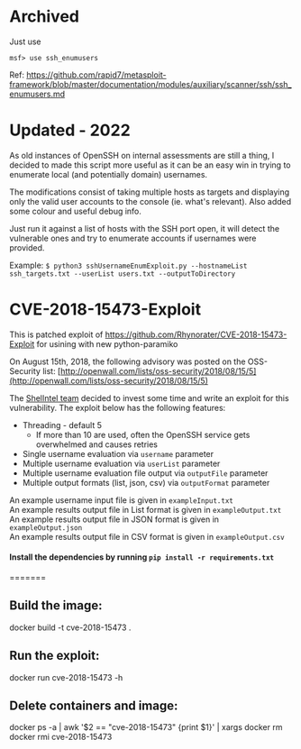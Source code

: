 # Archived

Just use 

```msf> use ssh_enumusers```

Ref: https://github.com/rapid7/metasploit-framework/blob/master/documentation/modules/auxiliary/scanner/ssh/ssh_enumusers.md

# Updated - 2022

As old instances of OpenSSH on internal assessments are still a thing, I decided to made this script more useful as it can be an easy win in trying to enumerate local (and potentially domain) usernames.

The modifications consist of taking multiple hosts as targets and displaying only the valid user accounts to the console (ie. what's relevant). Also added some colour and useful debug info.

Just run it against a list of hosts with the SSH port open, it will detect the vulnerable ones and try to enumerate accounts if usernames were provided.

Example:
```$ python3 sshUsernameEnumExploit.py --hostnameList ssh_targets.txt --userList users.txt --outputToDirectory```

# CVE-2018-15473-Exploit
This is patched exploit of https://github.com/Rhynorater/CVE-2018-15473-Exploit for usining with new python-paramiko

On August 15th, 2018, the following advisory was posted on the OSS-Security list: [http://openwall.com/lists/oss-security/2018/08/15/5](http://openwall.com/lists/oss-security/2018/08/15/5)

The [ShelIntel team](https://www.shellntel.com/) decided to invest some time and write an exploit for this vulnerability. The exploit below has the following features:
* Threading - default 5
  * If more than 10 are used, often the OpenSSH service gets overwhelmed and causes retries
* Single username evaluation via `username` parameter
* Multiple username evaluation via `userList` parameter
* Multiple username evaluation file output via `outputFile` parameter
* Multiple output formats (list, json, csv) via `outputFormat` parameter

An example username input file is given in `exampleInput.txt`  
An example results output file in List format is given in `exampleOutput.txt`  
An example results output file in JSON format is given in `exampleOutput.json`  
An example results output file in CSV format is given in `exampleOutput.csv`  

#### Install the dependencies by running `pip install -r requirements.txt`
=======
## Build the image:
docker build -t cve-2018-15473 .

## Run the exploit:
docker run cve-2018-15473 -h

## Delete containers and image:
docker ps -a | awk '$2 == "cve-2018-15473" {print $1}' | xargs docker rm
docker rmi cve-2018-15473
